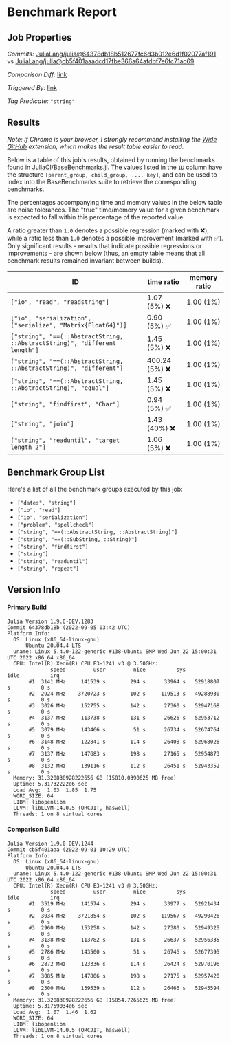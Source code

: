# Benchmark Report

## Job Properties

*Commits:* [JuliaLang/julia@64378db18b512677fc6d3b012e6d1f02077af191](https://github.com/JuliaLang/julia/commit/64378db18b512677fc6d3b012e6d1f02077af191) vs [JuliaLang/julia@cb5f401aaadcd17fbe366a64afdbf7e6fc71ac69](https://github.com/JuliaLang/julia/commit/cb5f401aaadcd17fbe366a64afdbf7e6fc71ac69)

*Comparison Diff:* [link](https://github.com/JuliaLang/julia/compare/cb5f401aaadcd17fbe366a64afdbf7e6fc71ac69..64378db18b512677fc6d3b012e6d1f02077af191)

*Triggered By:* [link](https://github.com/JuliaLang/julia/commit/64378db18b512677fc6d3b012e6d1f02077af191#commitcomment-86314828)

*Tag Predicate:* `"string"`

## Results

*Note: If Chrome is your browser, I strongly recommend installing the [Wide GitHub](https://chrome.google.com/webstore/detail/wide-github/kaalofacklcidaampbokdplbklpeldpj?hl=en)
extension, which makes the result table easier to read.*

Below is a table of this job's results, obtained by running the benchmarks found in
[JuliaCI/BaseBenchmarks.jl](https://github.com/JuliaCI/BaseBenchmarks.jl). The values
listed in the `ID` column have the structure `[parent_group, child_group, ..., key]`,
and can be used to index into the BaseBenchmarks suite to retrieve the corresponding
benchmarks.

The percentages accompanying time and memory values in the below table are noise tolerances. The "true"
time/memory value for a given benchmark is expected to fall within this percentage of the reported value.

A ratio greater than `1.0` denotes a possible regression (marked with :x:), while a ratio less
than `1.0` denotes a possible improvement (marked with :white_check_mark:). Only significant results - results
that indicate possible regressions or improvements - are shown below (thus, an empty table means that all
benchmark results remained invariant between builds).

| ID | time ratio | memory ratio |
|----|------------|--------------|
| `["io", "read", "readstring"]` | 1.07 (5%) :x: | 1.00 (1%)  |
| `["io", "serialization", ("serialize", "Matrix{Float64}")]` | 0.90 (5%) :white_check_mark: | 1.00 (1%)  |
| `["string", "==(::AbstractString, ::AbstractString)", "different length"]` | 1.45 (5%) :x: | 1.00 (1%)  |
| `["string", "==(::AbstractString, ::AbstractString)", "different"]` | 400.24 (5%) :x: | 1.00 (1%)  |
| `["string", "==(::AbstractString, ::AbstractString)", "equal"]` | 1.45 (5%) :x: | 1.00 (1%)  |
| `["string", "findfirst", "Char"]` | 0.94 (5%) :white_check_mark: | 1.00 (1%)  |
| `["string", "join"]` | 1.43 (40%) :x: | 1.00 (1%)  |
| `["string", "readuntil", "target length 2"]` | 1.06 (5%) :x: | 1.00 (1%)  |

## Benchmark Group List

Here's a list of all the benchmark groups executed by this job:

- `["dates", "string"]`
- `["io", "read"]`
- `["io", "serialization"]`
- `["problem", "spellcheck"]`
- `["string", "==(::AbstractString, ::AbstractString)"]`
- `["string", "==(::SubString, ::String)"]`
- `["string", "findfirst"]`
- `["string"]`
- `["string", "readuntil"]`
- `["string", "repeat"]`

## Version Info

#### Primary Build

```
Julia Version 1.9.0-DEV.1283
Commit 64378db18b (2022-09-05 03:42 UTC)
Platform Info:
  OS: Linux (x86_64-linux-gnu)
      Ubuntu 20.04.4 LTS
  uname: Linux 5.4.0-122-generic #138-Ubuntu SMP Wed Jun 22 15:00:31 UTC 2022 x86_64 x86_64
  CPU: Intel(R) Xeon(R) CPU E3-1241 v3 @ 3.50GHz: 
              speed         user         nice          sys         idle          irq
       #1  3141 MHz     141539 s        294 s      33964 s   52918807 s          0 s
       #2  2924 MHz    3720723 s        102 s     119513 s   49288930 s          0 s
       #3  3026 MHz     152755 s        142 s      27360 s   52947168 s          0 s
       #4  3137 MHz     113738 s        131 s      26626 s   52953712 s          0 s
       #5  3079 MHz     143466 s         51 s      26734 s   52674764 s          0 s
       #6  3148 MHz     122841 s        114 s      26408 s   52968026 s          0 s
       #7  3137 MHz     147683 s        198 s      27165 s   52954873 s          0 s
       #8  3132 MHz     139116 s        112 s      26451 s   52943352 s          0 s
  Memory: 31.320838928222656 GB (15810.0390625 MB free)
  Uptime: 5.31732222e6 sec
  Load Avg:  1.03  1.85  1.75
  WORD_SIZE: 64
  LIBM: libopenlibm
  LLVM: libLLVM-14.0.5 (ORCJIT, haswell)
  Threads: 1 on 8 virtual cores

```

#### Comparison Build

```
Julia Version 1.9.0-DEV.1244
Commit cb5f401aaa (2022-09-01 10:29 UTC)
Platform Info:
  OS: Linux (x86_64-linux-gnu)
      Ubuntu 20.04.4 LTS
  uname: Linux 5.4.0-122-generic #138-Ubuntu SMP Wed Jun 22 15:00:31 UTC 2022 x86_64 x86_64
  CPU: Intel(R) Xeon(R) CPU E3-1241 v3 @ 3.50GHz: 
              speed         user         nice          sys         idle          irq
       #1  3519 MHz     141574 s        294 s      33977 s   52921434 s          0 s
       #2  3034 MHz    3721854 s        102 s     119567 s   49290426 s          0 s
       #3  2960 MHz     153258 s        142 s      27380 s   52949325 s          0 s
       #4  3138 MHz     113782 s        131 s      26637 s   52956335 s          0 s
       #5  2786 MHz     143500 s         51 s      26746 s   52677395 s          0 s
       #6  2872 MHz     123336 s        114 s      26424 s   52970196 s          0 s
       #7  3085 MHz     147806 s        198 s      27175 s   52957420 s          0 s
       #8  2500 MHz     139539 s        112 s      26466 s   52945594 s          0 s
  Memory: 31.320838928222656 GB (15854.7265625 MB free)
  Uptime: 5.31759034e6 sec
  Load Avg:  1.07  1.46  1.62
  WORD_SIZE: 64
  LIBM: libopenlibm
  LLVM: libLLVM-14.0.5 (ORCJIT, haswell)
  Threads: 1 on 8 virtual cores

```

